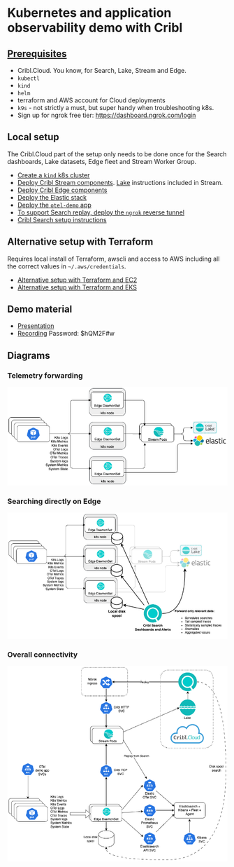 # Kubernetes and application observability demo with Cribl

## [Prerequisites](./PREREQUISITES.md)
* Cribl.Cloud. You know, for Search, Lake, Stream and Edge.
* `kubectl`
* `kind`
* `helm`
* terraform and AWS account for Cloud deployments
* `k9s` - not strictly a must, but super handy when troubleshooting k8s.
* Sign up for ngrok free tier: https://dashboard.ngrok.com/login

## Local setup
The Cribl.Cloud part of the setup only needs to be done once for the Search dashboards, Lake datasets, Edge fleet and Stream Worker Group.
* [Create a `kind` k8s cluster](./kind/SETUP_KIND.md)
* [Deploy Cribl Stream components](./cribl/stream/STREAM_SETUP.md). [Lake](./cribl/lake/LAKE_SETUP.md) instructions included in Stream.
* [Deploy Cribl Edge components](./cribl/edge/EDGE_SETUP.md)
* [Deploy the Elastic stack](./elastic/ELASTIC_SETUP.md)
* [Deploy the `otel-demo` app](./otel-demo/APP_SETUP.md)
* [To support Search replay, deploy the `ngrok` reverse tunnel](./ngrok/NGROK_SETUP.md)
* [Cribl Search setup instructions](./cribl/search/SEARCH_SETUP.md)

## Alternative setup with Terraform 
Requires local install of Terraform, awscli and access to AWS including all the correct values in `~/.aws/credentials`.
* [Alternative setup with Terraform and EC2](./terraform/ec2/SETUP_EC2_TERRAFORM.md)
* [Alternative setup with Terraform and EKS](./terraform/eks/SETUP_EKS_TERRAFORM.md)

## Demo material
* [Presentation](https://docs.google.com/presentation/d/1YpUe1XLNAUBW9JwJXoqTwcCjkkNiwUHTxUXfimFOnck/edit#slide=id.g2e67515ea38_0_847)
* [Recording](https://cribl.zoom.us/rec/share/kUJe_50eWgm4dk1RA48DpbCmC4gv9oxfLui6ZyqD-3PLgppc3flHzOYoOdyXdqkh.ZRROFJhnwAhwUccZ) Password: $hQM2F#w

## Diagrams
### Telemetry forwarding
![diagram](./images/resulting-forwarding.png)

### Searching directly on Edge
![diagram](./images/search-in-spool.png)

### Overall connectivity
![diagram](images/k8s-o11y-demo.png)